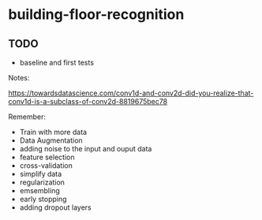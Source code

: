 # building-floor-recognition

## TODO

* baseline and first tests 

Notes:

https://towardsdatascience.com/conv1d-and-conv2d-did-you-realize-that-conv1d-is-a-subclass-of-conv2d-8819675bec78

Remember:

* Train with more data
* Data Augmentation
* adding noise to the input and ouput data
* feature selection
* cross-validation
* simplify data
* regularization
* emsembling
* early stopping
* adding dropout layers
